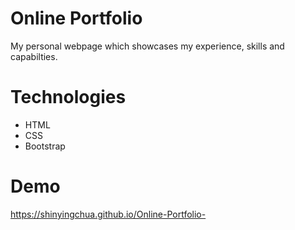# Online Portfolio
My personal webpage which showcases my experience, skills and capabilties.

# Technologies
- HTML
- CSS
- Bootstrap

# Demo
https://shinyingchua.github.io/Online-Portfolio-
